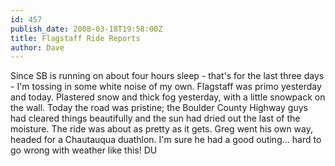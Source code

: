 ```yaml
---
id: 457
publish_date: 2008-03-18T19:58:00Z
title: Flagstaff Ride Reports
author: Dave
---
```

Since SB is running on about four hours sleep - that's for the last three days - I'm tossing in some white noise of my own. Flagstaff was primo yesterday and today. Plastered snow and thick fog yesterday, with a little snowpack on the wall. Today the road was pristine; the Boulder County Highway guys had cleared things beautifully and the sun had dried out the last of the moisture. The ride was about as pretty as it gets. Greg went his own way, headed for a Chautauqua duathlon. I'm sure he had a good outing... hard to go wrong with weather like this! DU